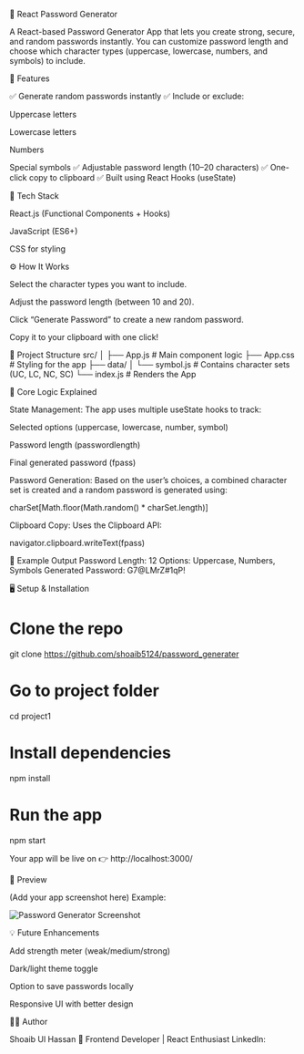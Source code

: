 🔐 React Password Generator

A React-based Password Generator App that lets you create strong, secure, and random passwords instantly.
You can customize password length and choose which character types (uppercase, lowercase, numbers, and symbols) to include.

🚀 Features

✅ Generate random passwords instantly
✅ Include or exclude:

Uppercase letters

Lowercase letters

Numbers

Special symbols
✅ Adjustable password length (10–20 characters)
✅ One-click copy to clipboard
✅ Built using React Hooks (useState)

🧩 Tech Stack

React.js (Functional Components + Hooks)

JavaScript (ES6+)

CSS for styling

⚙️ How It Works

Select the character types you want to include.

Adjust the password length (between 10 and 20).

Click “Generate Password” to create a new random password.

Copy it to your clipboard with one click!

📂 Project Structure
src/
│
├── App.js           # Main component logic
├── App.css          # Styling for the app
├── data/
│   └── symbol.js    # Contains character sets (UC, LC, NC, SC)
└── index.js         # Renders the App

🧠 Core Logic Explained

State Management:
The app uses multiple useState hooks to track:

Selected options (uppercase, lowercase, number, symbol)

Password length (passwordlength)

Final generated password (fpass)

Password Generation:
Based on the user’s choices, a combined character set is created and a random password is generated using:

charSet[Math.floor(Math.random() * charSet.length)]


Clipboard Copy:
Uses the Clipboard API:

navigator.clipboard.writeText(fpass)

🧠 Example Output
Password Length: 12
Options: Uppercase, Numbers, Symbols
Generated Password: G7@LMrZ#1qP!

🖥️ Setup & Installation
# Clone the repo
git clone https://github.com/shoaib5124/password_generater

# Go to project folder
cd project1

# Install dependencies
npm install

# Run the app
npm start


Your app will be live on
👉 http://localhost:3000/

🎨 Preview

(Add your app screenshot here)
Example:

![Password Generator Screenshot](/screenshot.png)

💡 Future Enhancements

Add strength meter (weak/medium/strong)

Dark/light theme toggle

Option to save passwords locally

Responsive UI with better design

👨‍💻 Author

Shoaib Ul Hassan
🚀 Frontend Developer | React Enthusiast
LinkedIn:

